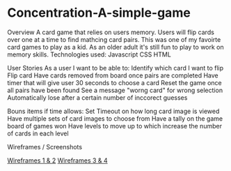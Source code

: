 # Concentration-A-simple-game
Overview
A card game that relies on users memory. Users will flip cards over one at a time to find mathcing card pairs. This was one of my favoirte card games to play as a kid. As an older adult it's still fun to play to work on memory skills.
Technologies used:
Javascript
CSS
HTML


User Stories
As a user I want to be able to:
Identify which card I want to flip
Flip card
Have cards removed from board once pairs are completed
Have timer that will give user 30 seconds to choose a card
Reset the game once all pairs have been found
See a message "worng card" for wrong selection
Automatically lose after a certain number of inccorect guesses

Bouns items if time allows:
Set Timeout on how long card image is viewed
Have multiple sets of card images to choose from
Have a tally on the game board of games won
Have levels to move up to which increase the number of cards in each level


Wireframes / Screenshots
 
[Wireframes 1 & 2](images/IMG_7421.jpeg)
[Wireframes 3 & 4](images/IMG_7422.jpeg)




  
 

